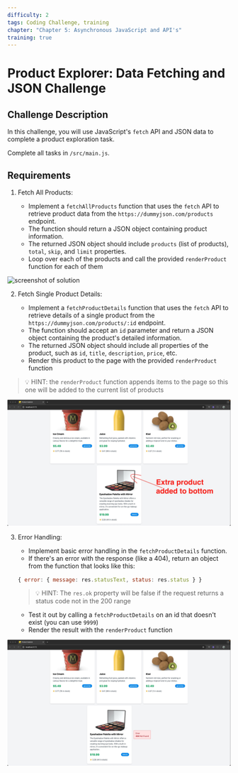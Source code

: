 ```yaml
---
difficulty: 2
tags: Coding Challenge, training
chapter: "Chapter 5: Asynchronous JavaScript and API's"
training: true
---
```


# Product Explorer: Data Fetching and JSON Challenge

## Challenge Description

In this challenge, you will use JavaScript's `fetch` API and JSON data to complete a product exploration task.

Complete all tasks in `/src/main.js`.

## Requirements

1. Fetch All Products:

   - Implement a `fetchAllProducts` function that uses the `fetch` API to retrieve product data from the `https://dummyjson.com/products` endpoint.
   - The function should return a JSON object containing product information.
   - The returned JSON object should include `products` (list of products), `total`, `skip`, and `limit` properties.
   - Loop over each of the products and call the provided `renderProduct` function for each of them
  
![screenshot of solution](https://raw.githubusercontent.com/JavaScript-Certification/images/refs/heads/main/images/training/5-2/1-fetch-all-products.gif)

2. Fetch Single Product Details:

   - Implement a `fetchProductDetails` function that uses the `fetch` API to retrieve details of a single product from the `https://dummyjson.com/products/:id` endpoint.
   - The function should accept an `id` parameter and return a JSON object containing the product's detailed information.
   - The returned JSON object should include all properties of the product, such as `id`, `title`, `description`, `price`, etc.
   - Render this product to the page with the provided `renderProduct` function

> 💡 HINT: the `renderProduct` function appends items to the page so this one will be added to the current list of products

![screenshot of solution](https://raw.githubusercontent.com/JavaScript-Certification/images/refs/heads/main/images/training/5-2/2-single-product.jpg)

3. Error Handling:

   - Implement basic error handling in the `fetchProductDetails` function.
   - If there's an error with the response (like a 404), return an object from the function that looks like this:
   
   ```javascript
   { error: { message: res.statusText, status: res.status } }
   ```

   > 💡 HINT: The `res.ok` property will be false if the request returns a status code not in the 200 range

   - Test it out by calling a `fetchProductDetails` on an id that doesn't exist (you can use `9999`)
   - Render the result with the `renderProduct` function

![screenshot of solution](https://raw.githubusercontent.com/JavaScript-Certification/images/refs/heads/main/images/training/5-2/3-error.jpg)